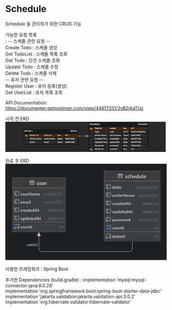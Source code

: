 # Schedule

Schedule 을 관리하기 위한 CRUD 기능  

가능한 요청 목록  
: -- 스케줄 관련 요청 --  
Create Todo : 스케줄 생성  
Get TodoList : 스케줄 목록 조회  
Get Todo : 단건 스케줄 조회  
Update Todo : 스케줄 수정  
Delete Todo : 스케줄 삭제  
-- 유저 관련 요청 --  
Register User : 유저 등록(생성)  
Get UserList : 유저 목록 조회

API Documentation:  https://documenter.getpostman.com/view/44617331/2sB2jAaTUz

시작 전 ERD  
![ERD](image/scheduleERD_initial.png)

완료 후 ERD
![ERD](image/scheduleERD_complete.png)

사용한 프레임워크
: Spring Boot

추가한 Dependencies (build.gradle)
:   implementation 'mysql:mysql-connector-java:8.0.28'  
    implementation 'org.springframework.boot:spring-boot-starter-data-jdbc'  
    implementation 'jakarta.validation:jakarta.validation-api:3.0.2'  
    implementation 'org.hibernate.validator:hibernate-validator'
